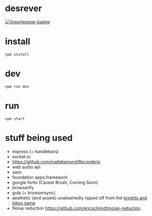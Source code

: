 # desrever

[![Greenkeeper badge](https://badges.greenkeeper.io/zaccolley/desrever.svg)](https://greenkeeper.io/)

# install

`npm install`

# dev

`npm run dev`

# run

`npm start`

# stuff being used

+ express (+ handlebars)
+ socket.io
+ https://github.com/mattdiamond/Recorderjs
+ web audio api
+ sass
+ foundation apps framework
+ google fonts (Caveat Brush, Coming Soon)
+ browserify
+ gulp (+ browsersync)
+ aesthetic (and assets) unabashedly ripped off from the [knights and bikes game](https://www.kickstarter.com/projects/foamsword/knights-and-bikes)
+ Noise reduction https://github.com/ericschmidt/noise-reduction
